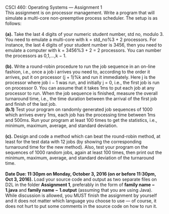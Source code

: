 CSCI 460: Operating Systems — Assignment 1
</br>
This assignment is on processor management. Write a program that will simulate a
multi-core non-preemptive process scheduler. The setup is as follows:</br>
</br>
<b>(a).</b> Take the last 4 digits of your numeric student number, std no, modulo 3. You
need to emulate a multi-core with k = std_no%3 + 2 processors. For instance, the last
4 digits of your student number is 3456, then you need to emulate a computer with
k = 3456%3 + 2 = 2 processors. You can number the processors as 0,1,...,k − 1.</br>
</br>
<b>(b).</b> Write a round-robin procedure to run the job sequence in an on-line fashion, i.e.,
once a job i arrives you need to, according to the order it arrives, put it on processor
(j + 1)%k and run it immediately. Here j is the processor where job i − 1 was run, and
initially j = 0, i.e., the first job is run on processor 0. You can assume that it takes 1ms
to put each job at any processor to run. When the job sequence is finished, measure the
overall turnaround time, i.e., the time duration between the arrival of the first job and
finish of the last job.</br>
<b>(b.1)</b> Test your program on randomly generated job sequences of 1000 which arrives every
1ms, each job has the processing time between 1ms and 500ms. Run your program at least
100 times to get the statistics, i.e., minimum, maximum, average, and standard deviation.</br>
</br>
<b>(c).</b> Design and code a method which can beat the round-robin method, at least for
the test data with 12 jobs (by showing the corresponding turnaround time for the new
method). Also, test your program on the sequences of 1000 random jobs, again at least
100 times, then print out the minimum, maximum, average, and standard deviation of
the turnaround time.</br>
</br>
<b>Date Due: 11:30pm on Monday, October 3, 2016 (on or before 11:30pm, Oct
3, 2016).</b> Load your source code and output as two separate files on D2L in the folder <b>Assignment
1</b>, preferably in the form of <b>family name − 1.java</b> and <b>family name − 1.output</b>
(assuming that you are using Java). While discussion is allowed, you MUST finish the
assignment by yourself and it does not matter which language you choose to use — of
course, it does not hurt to put some comments in the source code on how to run it.
